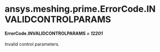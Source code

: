 # ansys.meshing.prime.ErrorCode.INVALIDCONTROLPARAMS

#### ErrorCode.INVALIDCONTROLPARAMS *= 12201*

Invalid control parameters.

<!-- !! processed by numpydoc !! -->

